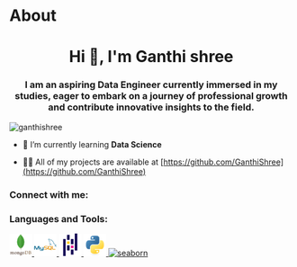 # About
<h1 align="center">Hi 👋, I'm Ganthi shree</h1>
<h3 align="center">I am an aspiring Data Engineer currently immersed in my studies, eager to embark on a journey of professional growth and contribute innovative insights to the field.</h3>

<p align="left"> <img src="https://komarev.com/ghpvc/?username=ganthishree&label=Profile%20views&color=0e75b6&style=flat" alt="ganthishree" /> </p>

- 🌱 I’m currently learning **Data Science**

- 👨‍💻 All of my projects are available at [https://github.com/GanthiShree](https://github.com/GanthiShree)

<h3 align="left">Connect with me:</h3>
<p align="left">
</p>

<h3 align="left">Languages and Tools:</h3>
<p align="left"> <a href="https://www.mongodb.com/" target="_blank" rel="noreferrer"> <img src="https://raw.githubusercontent.com/devicons/devicon/master/icons/mongodb/mongodb-original-wordmark.svg" alt="mongodb" width="40" height="40"/> </a> <a href="https://www.mysql.com/" target="_blank" rel="noreferrer"> <img src="https://raw.githubusercontent.com/devicons/devicon/master/icons/mysql/mysql-original-wordmark.svg" alt="mysql" width="40" height="40"/> </a> <a href="https://pandas.pydata.org/" target="_blank" rel="noreferrer"> <img src="https://raw.githubusercontent.com/devicons/devicon/2ae2a900d2f041da66e950e4d48052658d850630/icons/pandas/pandas-original.svg" alt="pandas" width="40" height="40"/> </a> <a href="https://www.python.org" target="_blank" rel="noreferrer"> <img src="https://raw.githubusercontent.com/devicons/devicon/master/icons/python/python-original.svg" alt="python" width="40" height="40"/> </a> <a href="https://seaborn.pydata.org/" target="_blank" rel="noreferrer"> <img src="https://seaborn.pydata.org/_images/logo-mark-lightbg.svg" alt="seaborn" width="40" height="40"/> </a> </p>
